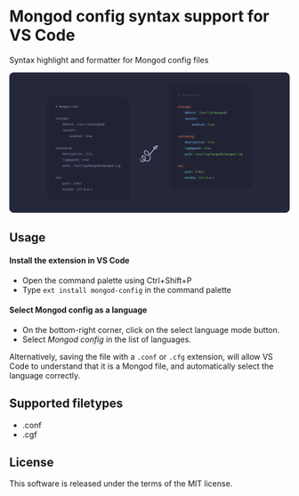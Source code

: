# Mongod config syntax support for VS Code

Syntax highlight and formatter for Mongod config files

![demo](https://raw.githubusercontent.com/dalirnet/vscode-mongod-config/main/demo.png)

## Usage

#### Install the extension in VS Code

-   Open the command palette using Ctrl+Shift+P
-   Type `ext install mongod-config` in the command palette

#### Select Mongod config as a language

-   On the bottom-right corner, click on the select language mode button.
-   Select _Mongod config_ in the list of languages.

Alternatively, saving the file with a `.conf` or `.cfg` extension, will allow VS Code to understand that it is a Mongod file, and automatically select the language correctly.

## Supported filetypes

-   .conf
-   .cgf

## License

This software is released under the terms of the MIT license.
